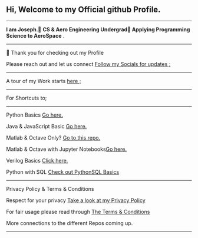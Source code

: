 ##  Hi, Welcome to my Official github Profile.
---
 **I am Joseph**.👀 **CS & Aero Engineering Undergrad👋 Applying Programming Science to AeroSpace** .

---
<p> 🌱  Thank you for checking out my Profile </p>

 
   <p> Please reach out and let us connect  <a href="https://github.com/josephkb87">Follow my Socials for updates ;</a> </p>

---
 A tour of  my  Work starts <a href="https://github.com/josephkb87">here ;</a> 
___ 
 For Shortcuts to; 
___
  <p>Python Basics  <a href="https://github.com/josephkb87/PythonBasics">Go here.</a> </p>

<p> Java & JavaScript Basic <a href="https://github.com/josephkb87/Java_JS_Basics_n_Projects">Go here.</a> </p>

<p>Matlab & Octave Only? <a href="https://github.com/josephkb87/Matlab_Octave">Go to this repo.</a> </p>

<p> Matlab & Octave with Jupyter Notebooks<a href="https://github.com/josephkb87/JuMatOct">Go here.</a> </p>

<p> Verilog Basics <a href="https://github.com/josephkb87/VerilogBasics">Click here.</a> </p>

 <p>Python with SQL <a href="https://github.com/josephkb87/PySQLDB">Check out PythonSQL Basics</a> </p>

---
Privacy Policy & Terms & Conditions
 
 Respect for your privacy  <a href="https://www.privacypolicygenerator.info/">Take a look at my Privacy Policy</a> 

For fair usage please read through <a href="https://www.termsandconditionsgenerator.com/live.php?token=KlLRN36WWN5xtwgjex6GHzRi595mJs7U">The Terms & Conditions</a> 

 
 More connections to the different Repos coming up. 
___

  <!---
  josephkb87/josephkb87 is a ✨ special ✨ repository because its `README.md` (this file) appears on your GitHub profile.
  You can click the Preview link to take a look at your changes.